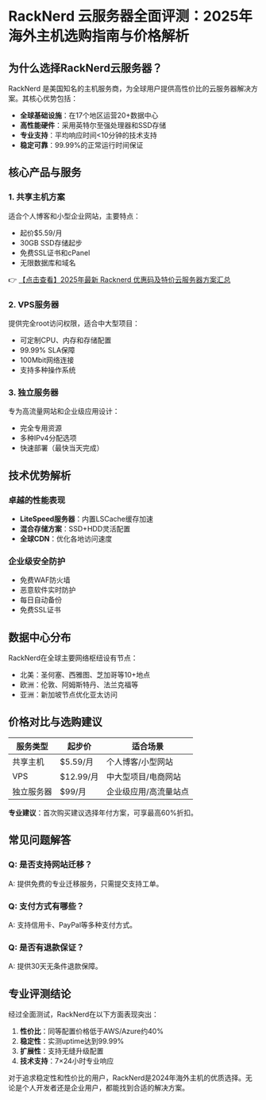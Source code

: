 # RackNerd 云服务器全面评测：2025年海外主机选购指南与价格解析

## 为什么选择RackNerd云服务器？

RackNerd 是美国知名的主机服务商，为全球用户提供高性价比的云服务器解决方案。其核心优势包括：

- **全球基础设施**：在17个地区运营20+数据中心
- **高性能硬件**：采用英特尔至强处理器和SSD存储
- **专业支持**：平均响应时间<10分钟的技术支持
- **稳定可靠**：99.99%的正常运行时间保证

## 核心产品与服务

### 1. 共享主机方案
适合个人博客和小型企业网站，主要特点：
- 起价$5.59/月
- 30GB SSD存储起步
- 免费SSL证书和cPanel
- 无限数据库和域名

👉 [【点击查看】2025年最新 Racknerd 优惠码及特价云服务器方案汇总](https://bit.ly/Rack_Nerd)

### 2. VPS服务器
提供完全root访问权限，适合中大型项目：
- 可定制CPU、内存和存储配置
- 99.99% SLA保障
- 100Mbit网络连接
- 支持多种操作系统

### 3. 独立服务器
专为高流量网站和企业级应用设计：
- 完全专用资源
- 多种IPv4分配选项
- 快速部署（最快当天完成）

## 技术优势解析

### 卓越的性能表现
- **LiteSpeed服务器**：内置LSCache缓存加速
- **混合存储方案**：SSD+HDD灵活配置
- **全球CDN**：优化各地访问速度

### 企业级安全防护
- 免费WAF防火墙
- 恶意软件实时防护
- 每日自动备份
- 免费SSL证书

## 数据中心分布

RackNerd在全球主要网络枢纽设有节点：
- 北美：圣何塞、西雅图、芝加哥等10+地点
- 欧洲：伦敦、阿姆斯特丹、法兰克福等
- 亚洲：新加坡节点优化亚太访问

## 价格对比与选购建议

| 服务类型 | 起步价 | 适合场景 |
|---------|--------|----------|
| 共享主机 | $5.59/月 | 个人博客/小型网站 |
| VPS | $12.99/月 | 中大型项目/电商网站 |
| 独立服务器 | $99/月 | 企业级应用/高流量站点 |

**专业建议**：首次购买建议选择年付方案，可享最高60%折扣。

## 常见问题解答

### Q: 是否支持网站迁移？
A: 提供免费的专业迁移服务，只需提交支持工单。

### Q: 支付方式有哪些？
A: 支持信用卡、PayPal等多种支付方式。

### Q: 是否有退款保证？
A: 提供30天无条件退款保障。

## 专业评测结论

经过全面测试，RackNerd在以下方面表现突出：
1. **性价比**：同等配置价格低于AWS/Azure约40%
2. **稳定性**：实测uptime达到99.99%
3. **扩展性**：支持无缝升级配置
4. **技术支持**：7×24小时专业响应

对于追求稳定性和性价比的用户，RackNerd是2024年海外主机的优质选择。无论是个人开发者还是企业用户，都能找到合适的解决方案。